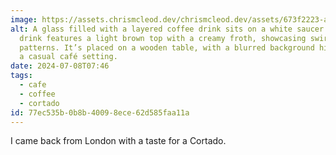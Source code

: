 ```yaml
---
image: https://assets.chrismcleod.dev/chrismcleod.dev/assets/673f2223-a932-410b-b524-5dbd75ae1f4e.jpg
alt: A glass filled with a layered coffee drink sits on a white saucer. The
  drink features a light brown top with a creamy froth, showcasing swirling
  patterns. It’s placed on a wooden table, with a blurred background hinting at
  a casual café setting.
date: 2024-07-08T07:46
tags:
  - cafe
  - coffee
  - cortado
id: 77ec535b-0b8b-4009-8ece-62d585faa11a
---
```


I came back from London with a taste for a Cortado.